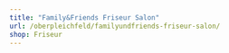 ```yaml
---
title: "Family&Friends Friseur Salon"
url: /oberpleichfeld/familyundfriends-friseur-salon/
shop: Friseur
---
```

